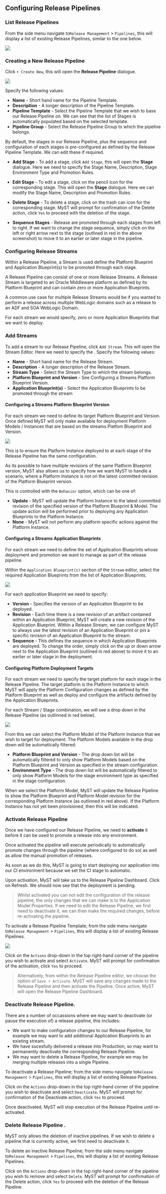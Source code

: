## Configuring Release Pipelines

### List Release Pipelines
From the side menu navigate to`Release Management` > `Pipelines`, this will display a list of existing Release Pipelines, similar to the one below.

![](img/releasePipelineList.png)

### Creating a New Release Pipeline
Click `+ Create New`, this will open the **Release Pipeline** dialogue. 

![](img/releasePipelineCreate.png)

Specify the following values:

* **Name** - Short hand name for the Pipeline Template.
* **Description** - A longer description of the Pipeline Template.
* **Pipeline Template** - Select the Pipeline Template that we wish to base our Release Pipeline on. We can see that the list of Stages is automatically populated based on the selected template.
* **Pipeline Group** - Select the Release Pipeline Group to which the pipeline belongs. 

By default, the stages in our Release Pipeline, plus the sequence and configuration of each stages is pre-configured as defined by the Release Pipeline Template. We can edit these if required.

* **Add Stage** - To add a stage, click `Add Stage`, this will open the **Stage** dialogue. Here we need to specify the Stage Name, Description, Stage Environment Type and Promotion Rules.

* **Edit Stage** - To edit a stage, click on the pencil icon for the corresponding stage. This will open the  **Stage** dialogue. Here we can modify the Stage Name, Description and Promotion Rules.

* **Delete Stage** - To delete a stage, click on the trash can icon for the corresponding stage. MyST will prompt for confirmation of the Delete action, click `Yes` to proceed with the deletion of the stage.

* **Sequence Stages** - Release are promoted through each stages from left to right. If we want to change the stage sequence, simply click on the left or right arrow next to the stage (outlined in red in the above screenshot) to move it to an earlier or later stage in the pipeline.


### Configuring Release Streams
Within a Release Pipeline, a Stream is used define the Platform Blueprint and Application Blueprint(s) to be promoted through each stage.

A Release Pipeline can consist of one or more Release Streams. A Release Stream is targeted to an Oracle Middleware platform as defined by its Platform Blueprint and can contain zero or more Application Blueprints. 

A common use case for multiple Release Streams would be if you wanted to perform a release across multiple WebLogic domains such as a release to an ADF and SOA WebLogic Domain.

For each stream we would specify, zero or more Application Blueprints that we want to deploy.

### Add Streams
To add a stream to our Release Pipeline, click `Add Stream`. This will open the  Stream Editor. Here we need to specify the .
Specify the following values:

* **Name** - Short hand name for the Release Stream.
* **Description** - A longer description of the Release Stream.
* **Stream Type** - Select the Stream Type to which the stream belongs.
* **Platform Blueprint and Version** - See Configuring a Streams Platform Blueprint Version.
* **Application Blueprint(s)** - Select the Application Blueprints to be promoted through the stream

#### Configuring a Streams Platform Blueprint Version
For each stream we need to define its target Platform Blueprint and Version. Once defined MyST will only make available for deployment Platform Models / Instances that are based on the streams Platfom Blueprint and Version.

![](img/streamPlatformBlueprint.png)

This is to ensure the Platform Instance deployed to at each stage of the Release Pipeline has the same configuration.

As its possible to have multiple revisions of the same Platform Blueprint version, MyST also allows us to specify how we want MyST to handle a scenario, where a Platform Instance is not on the latest committed revision of the Platform Blueprint version. 

This is controlled with the `Behavior` option, which can be one of:
* **Update** - MyST will update the Platform Instance to the latest committed revision of the specified version of the Platform Blueprint & Model. The update action will be performed prior to deploying any Application Blueprints to the Platform Instance.
* **None** - MyST will not perform any platform specific actions against the Platform Instance.

#### Configuring a Streams Application Blueprints
For each stream we need to define the set of Application Blueprints whose deployment and promotion we want to manage as part of the release pipeline.

Within the `Application Blueprint(s)` section of the `Stream` editor, select the required Application Blueprints from the list of Application Blueprints. 

![](img/streamApplicationBlueprints.png)

For each application Blueprint we need to specify:
* **Version** - Specifies the version of an Application Blueprint to be deployed.
* **Revision** - Each time there is a new revision of an artifact contained within an Application Blueprint, MyST will create a new revision of the Application Blueprint. Within a Release Stream, we can configure MyST to always use the latest revision of an Application Blueprint or pin a specific revision of an Application Blueprint to the stream.
* **Sequence** - This defines the sequence in which Application Blueprints are deployed. To change the order, simply click on the up or down arrow next to the Application Blueprint (outlined in red above) to move it to an earlier or later stage in the deployment.


#### Configuring Platform Deployment Targets
For each stream we need to specify the target platform for each stage in the Release Pipeline. The target platform is the Platform Instance to which MyST will apply the Platform Configuration changes as defined by the Platform Blueprint as well as deploy and configure the artifacts defined by the Application Blueprints.

For each Stream / Stage combination, we will see a drop down in the Release Pipeline (as outlinned in red below). 

![](img/releasePipelinePlatformTargets.png)

From this we can select the Platform Model of the Platform Instance that we wish to target for deployment. The Platform Models available in the drop down will be automatically filtered:

* **Platform Blueprint and Version** - The drop down list will be automatically filtered to only show Platform Models based on the Platform Blueprint and Version as specified in the stream configuration.
* **Environment Type** - The drop down list will be automatically filtered to only show Platform Models for the stage environment type as specified in the stage configuration.

When we select the Platform Model, MyST will update the Release Pipeline to show the Platform Blueprint and Platform Model revision for the corresponding Platform Instance (as outlinned in red above). If the Platform Instance has not yet been provisioned, then this will be indicated.

<!-- TO DO
### Post Deployment Actions
-->

### Activate Release Pipeline
Once we have configured our Release Pipeline, we need to **activate** it before it can be used to promote a release into any environment.

Once activated the pipeline will execute periodically to automatically promote changes through the pipeline (where configured to do so) as well as allow the manual promotion of releases.

As soon as we do this, MyST is going to start deploying our application into our CI environment because we set the CI stage to automatic.

Upon activation, MyST will take us to the Release Pipeline Dashboard. Click on Refresh. We should now see that the deployment is pending.

> Whilst activated you can not edit the configuration of the release pipeline, the only changes that we can make is to the Application Model Properties. If we need to edit the Release Pipeline, we first need to deactivate it, we can then make the required changes, before re-activating the pipeline.

To activate a Release Pipeline Template; from the side menu navigate to`Release Management` > `Pipelines`, this will display a list of existing Release Pipelines.

![](img/releasePipelineActivate.png)

Click on the `Actions` drop-down in the top right-hand corner of the pipeline you wish to activate and select `Activate`. MyST will prompt for confirmation of the activation, click `Yes` to proceed.

> Alternatively, from within the Release Pipeline editor, we choose the option of `Save + Activate`. MyST will save any changes made to the Release Pipeline and then activate the Pipeline. Once active, MyST will open the Release Pipeline Dashboard.

### Deactivate Release Pipeline.
There are a number of occassions where we may want to deactivate (or pause the execution of) a release pipeline, this includes:
* We want to make configuration changes to our Release Pipeline, for example we may want to add additional Application Blueprints to an existing stream. 
* We have sucesfully delivered a release into Production, so may want to permanently deactivate the corresponding Release Pipeline.
* We may want to delete a Release Pipeline, for example we may be merging multiple releases into a single Pipeline.

To deactivate a Release Pipeline; from the side menu navigate to`Release Management` > `Pipelines`, this will display a list of existing Release Pipelines. 

Click on the `Actions` drop-down in the top right-hand corner of the pipeline you wish to deactivate and select `Deactivate`. MyST will prompt for confirmation of the Deactivate action, click `Yes` to proceed.

Once deactivated, MyST will stop execution of the Release Pipeline until re-activated.

### Delete Release Pipeline .
MyST only allows the deletion of inactive pipelines. If we wish to delete a pipeline that is currently active, we first need to deactivate it.

To delete an inactive Release Pipeline; from the side menu navigate to`Release Management` > `Pipelines`, this will display a list of existing Release Pipelines. 

Click on the `Actions` drop-down in the top right-hand corner of the pipeline you wish to remove and select `Delete`. MyST will prompt for confirmation of the Delete action, click `Yes` to proceed with the deletion of the Release Pipeline.










